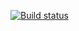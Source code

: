 [![Build status](https://ci.appveyor.com/api/projects/status/guvo9r7wob0462pa/branch/main?svg=true)](https://ci.appveyor.com/project/VadimQA60/patternsdz2/branch/main)
